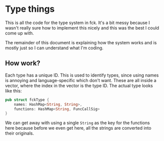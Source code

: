 # Type things

This is all the code for the type system in fck. It's a bit messy because I wasn't really sure how to implement this nicely and this was the best I could come up with.

The remainder of this document is explaining how the system works and is mostly just so I can understand what I'm coding.

## How work?

Each type has a unique ID. This is used to identify types, since using names is annoying and language-specific which don't want. These are all inside a vector, where the index in the vector is the type ID. The actual type looks like this:
```rust
pub struct fckType {
	names: HashMap<String, String>,
	functions: HashMap<String, FuncCallSig>
}
```

We can get away with using a single `String` as the key for the functions here because before we even get here, all the strings are converted into their originals. 
